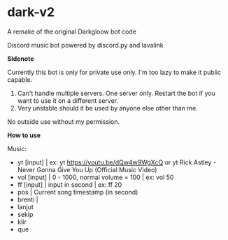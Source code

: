 # dark-v2
A remake of the original Darkgloow bot code

Discord music bot powered by discord.py and lavalink

**Sidenote**

  Currently this bot is only for private use only. I'm too lazy to make it public capable. 

  1. Can't handle multiple servers. One server only. Restart the bot if you want to use it on a different server.
  2. Very unstable should it be used by anyone else other than me.

  No outside use without my permission.
  
 **How to use**
 
 Music: 
 - yt \[input\] | ex: yt https://youtu.be/dQw4w9WgXcQ or yt Rick Astley - Never Gonna Give You Up (Official Music Video)
 - vol \[input\] | 0 - 1000,  normal volume = 100 | ex: vol 50
 - ff \[input\] | input in second | ex: ff 20
 - pos | Current song timestamp (in second)
 - brenti |
 - lanjut
 - sekip
 - klir
 - que
        
